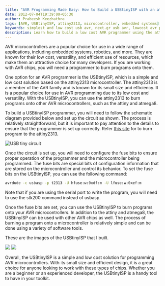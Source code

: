 ```yaml
---
title: "AVR Programming Made Easy: How to Build a USBtinyISP with an attiny2313"
date: 2012-07-04T19:39:00+05:30
author: Prabeesh Keezhathra
tags: [AVR, USBtinyISP, attiny2313, microcontroller, embedded systems]
keywords: simplest and low cost usb avr, next.gr usb avr, lowcost avr programmer, AVR programmer using USBtiny ISP, AVR programmer low cost, AVR attiny programmer, attiny2313 programmer, atmega8 programmer, USBtinyISP, AVR programming, AVR microcontrollers, programmer
description: Learn how to build a low cost AVR programmer using the attiny2313 microcontroller. Use the USBtinyISP to burn programs onto attiny, atmega8, and other AVR chips.
---
```


AVR microcontrollers are a popular choice for use in a wide range of applications, including embedded systems, robotics, and more. They are known for their low cost, versatility, and efficient use of resources, which make them an attractive choice for many developers. If you are working with AVR chips, you will need a programmer to burn programs onto them.

One option for an AVR programmer is the USBtinyISP, which is a simple and low cost solution based on the attiny2313 microcontroller. The attiny2313 is a member of the AVR family and is known for its small size and efficiency. It is a popular choice for use in AVR programming due to its low cost and versatility. With the USBtinyISP, you can use the attiny2313 to burn programs onto other AVR microcontrollers, such as the attiny and atmega8.

To build a USBtinyISP programmer, you will need to follow the schematic diagram provided below and set up the circuit as shown. The process is relatively straightforward, but it is important to pay attention to the details to ensure that the programmer is set up correctly. Refer [this site](https://learn.adafruit.com/usbtinyisp) for to burn program to the attiny2313.

![USB tiny circuit](/images/usbtiny_circuit.png)

Once the circuit is set up, you will need to configure the fuse bits to ensure proper operation of the programmer and the microcontroller being programmed. The fuse bits are special bits of configuration information that are stored on the microcontroller and control its behavior. To set the fuse bits on the USBtinyISP, you can use the following command:

```bash
avrdude -c usbasp -p t2313 -U hfuse:w:0xdf:m -U lfuse:w:0xef:m
```

Note that if you are using the serial port to write the program, you will need to use the stk200 command instead of usbasp.

Once the fuse bits are set, you can use the USBtinyISP to burn programs onto your AVR microcontrollers. In addition to the attiny and atmega8, the USBtinyISP can be used with other AVR chips as well. The process of burning a program onto a microcontroller is relatively simple and can be done using a variety of software tools.

These are the images of the USBtinyISP that I built.

![](/images/040720129881.jpeg)
![](/images/04072012989.jpeg)

Overall, the USBtinyISP is a simple and low cost solution for programming AVR microcontrollers. With its small size and efficient design, it is a great choice for anyone looking to work with these types of chips. Whether you are a beginner or an experienced developer, the USBtinyISP is a handy tool to have in your toolkit.
